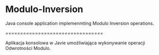 # Modulo-Inversion

Java console application implemenmting Modulo Inversion operations.

=================================

Aplikacja konsolowa w Javie umożliwiająca wykonywanie operacji Odwrotności Modulo.
